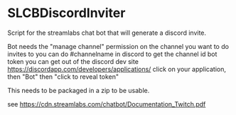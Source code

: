 # SLCBDiscordInviter
Script for the streamlabs chat bot that will generate a discord invite. 




Bot needs the "manage channel" permission on the channel you want to do invites to
you can do \#channelname in discord to get the channel id
bot token you can get out of the discord dev site
https://discordapp.com/developers/applications/
click on your application, then "Bot" then "click to reveal token"


This needs to be packaged in a zip to be usable. 

see https://cdn.streamlabs.com/chatbot/Documentation_Twitch.pdf
